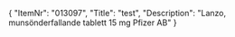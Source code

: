 {
  "ItemNr": "013097",
  "Title": "test",
  "Description": "Lanzo, munsönderfallande tablett 15 mg Pfizer AB"
}